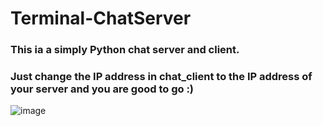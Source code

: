 # Terminal-ChatServer

### This ia a simply Python chat server and client.
### Just change the IP address in chat_client to the IP address of your server and you are good to go :)

![image](https://github.com/nixpal/Terminal-ChatServer/blob/master/terminal_chat_server.png)
